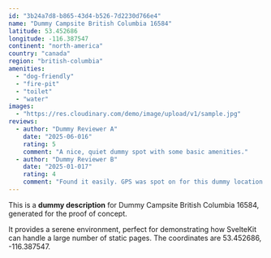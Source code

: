 ```yaml
---
id: "3b24a7d8-b865-43d4-b526-7d2230d766e4"
name: "Dummy Campsite British Columbia 16584"
latitude: 53.452686
longitude: -116.387547
continent: "north-america"
country: "canada"
region: "british-columbia"
amenities:
  - "dog-friendly"
  - "fire-pit"
  - "toilet"
  - "water"
images:
  - "https://res.cloudinary.com/demo/image/upload/v1/sample.jpg"
reviews:
  - author: "Dummy Reviewer A"
    date: "2025-06-016"
    rating: 5
    comment: "A nice, quiet dummy spot with some basic amenities."
  - author: "Dummy Reviewer B"
    date: "2025-01-017"
    rating: 4
    comment: "Found it easily. GPS was spot on for this dummy location."
---
```


This is a **dummy description** for Dummy Campsite British Columbia 16584, generated for the proof of concept.

It provides a serene environment, perfect for demonstrating how SvelteKit can handle a large number of static pages. The coordinates are 53.452686, -116.387547.
